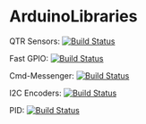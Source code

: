 # ArduinoLibraries

QTR Sensors: [![Build Status](https://travis-ci.org/utk-robotics-2017/Pololu-QTR-LineSensor.svg?branch=master)](https://travis-ci.org/utk-robotics/Pololu-QTR-LineSensor)

Fast GPIO: [![Build Status](https://travis-ci.org/pololu/fastgpio-arduino.svg?branch=master)](https://travis-ci.org/pololu/fastgpio-arduino)

Cmd-Messenger: [![Build Status](https://api.travis-ci.org/utk-robotics-2017/Arduino-CmdMessenger.svg?branch=master)](https://travis-ci.org/utk-robotics-2017/Arduino-CmdMessenger)

I2C Encoders: [![Build Status](https://api.travis-ci.org/utk-robotics-2017/I2CEncoder.svg?branch=master)](https://travis-ci.org/utk-robotics-2017/I2CEncoder)

PID: [![Build Status](https://api.travis-ci.org/utk-robotics-2017/Arduino-PID-Library.svg?branch=master)](https://travis-ci.org/utk-robotics-2017/Arduino-PID-Library)

